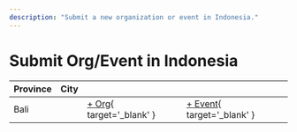 ```yaml
---
description: "Submit a new organization or event in Indonesia."
---
```


# Submit Org/Event in Indonesia

| Province | City | | |
| --- | --- | --- | --- |
| Bali | | [+ Org](https://github.com/swingdance/orgs/issues/new?assignees=&labels=add+org&projects=&template=02-add_entity.yml&title=%5Bid%5D%20%3CName%3E&region=id&province=Bali&city=Bali){ target='_blank' } | [+ Event](https://github.com/swingdance/events/issues/new?assignees=&labels=add+event&projects=&template=02-add_entity.yml&title=%5B2024%2Fid%5D%20%3CName%3E&region=id&province=Bali&city=Bali&org_id=&date_starts=2024-&date_ends=2024-){ target='_blank' } |
